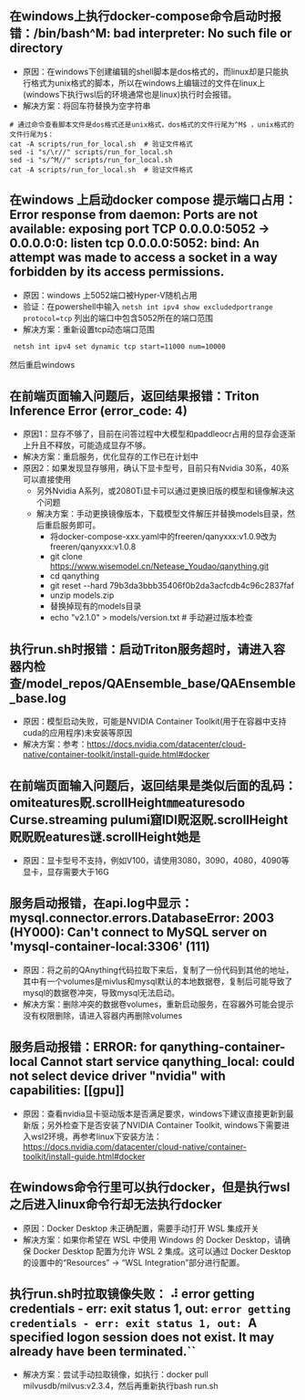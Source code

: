 ## 在windows上执行docker-compose命令启动时报错：/bin/bash^M: bad interpreter: No such file or directory
- 原因：在windows下创建编辑的shell脚本是dos格式的，而linux却是只能执行格式为unix格式的脚本，所以在windows上编辑过的文件在linux上(windows下执行wsl后的环境通常也是linux)执行时会报错。
- 解决方案：将回车符替换为空字符串
```shell
# 通过命令查看脚本文件是dos格式还是unix格式，dos格式的文件行尾为^M$ ，unix格式的文件行尾为$：
cat -A scripts/run_for_local.sh  # 验证文件格式
sed -i "s/\r//" scripts/run_for_local.sh
sed -i "s/^M//" scripts/run_for_local.sh
cat -A scripts/run_for_local.sh  # 验证文件格式
```
## 在windows 上启动docker compose 提示端口占用：Error response from daemon: Ports are not available: exposing port TCP 0.0.0.0:5052 -> 0.0.0.0:0: listen tcp 0.0.0.0:5052: bind: An attempt was made to access a socket in a way forbidden by its access permissions.
- 原因：windows 上5052端口被Hyper-V随机占用
- 验证：在powershell中输入 `netsh int ipv4 show excludedportrange protocol=tcp` 列出的端口中包含5052所在的端口范围
- 解决方案：重新设置tcp动态端口范围
```shell
 netsh int ipv4 set dynamic tcp start=11000 num=10000
```
然后重启windows

## 在前端页面输入问题后，返回结果报错：Triton Inference Error (error_code: 4)
- 原因1：显存不够了，目前在问答过程中大模型和paddleocr占用的显存会逐渐上升且不释放，可能造成显存不够。
- 解决方案：重启服务，优化显存的工作已在计划中
- 原因2：如果发现显存够用，确认下显卡型号，目前只有Nvidia 30系，40系可以直接使用
  - 另外Nvidia A系列，或2080Ti显卡可以通过更换旧版的模型和镜像解决这个问题
  - 解决方案：手动更换镜像版本，下载模型文件解压并替换models目录，然后重启服务即可。  
      - 将docker-compose-xxx.yaml中的freeren/qanyxxx:v1.0.9改为freeren/qanyxxx:v1.0.8
      - git clone https://www.wisemodel.cn/Netease_Youdao/qanything.git 
      - cd qanything
      - git reset --hard 79b3da3bbb35406f0b2da3acfcdb4c96c2837faf
      - unzip models.zip
      - 替换掉现有的models目录
      - echo "v2.1.0" > models/version.txt  # 手动避过版本检查

## 执行run.sh时报错：启动Triton服务超时，请进入容器内检查/model_repos/QAEnsemble_base/QAEnsemble_base.log
- 原因：模型启动失败，可能是NVIDIA Container Toolkit(用于在容器中支持cuda的应用程序)未安装等原因
- 解决方案：参考：https://docs.nvidia.com/datacenter/cloud-native/container-toolkit/install-guide.html#docker

## 在前端页面输入问题后，返回结果是类似后面的乱码：omiteatures贶.scrollHeight㎜eaturesodo Curse.streaming pulumi窟IDI贶沤贶.scrollHeight贶贶贶eatures谜.scrollHeight她是
- 原因：显卡型号不支持，例如V100，请使用3080，3090，4080，4090等显卡，显存需要大于16G

## 服务启动报错，在api.log中显示：mysql.connector.errors.DatabaseError: 2003 (HY000): Can't connect to MySQL server on 'mysql-container-local:3306' (111)
- 原因：将之前的QAnything代码拉取下来后，复制了一份代码到其他的地址，其中有一个volumes是mivlus和mysql默认的本地数据卷，复制后可能导致了mysql的数据卷冲突，导致mysql无法启动。
- 解决方案：删除冲突的数据卷volumes，重新启动服务，在容器外可能会提示没有权限删除，请进入容器内再删除volumes

## 服务启动报错：ERROR: for qanything-container-local Cannot start service qanything_local: could not select device driver "nvidia" with capabilities: [[gpu]]
- 原因：查看nvidia显卡驱动版本是否满足要求，windows下建议直接更新到最新版；另外检查下是否安装了NVIDIA Container Toolkit, windows下需要进入wsl2环境，再参考linux下安装方法：https://docs.nvidia.com/datacenter/cloud-native/container-toolkit/install-guide.html#docker

## 在windows命令行里可以执行docker，但是执行wsl之后进入linux命令行却无法执行docker
- 原因：Docker Desktop 未正确配置，需要手动打开 WSL 集成开关
- 解决方案：如果你希望在 WSL 中使用 Windows 的 Docker Desktop，请确保 Docker Desktop 配置为允许 WSL 2 集成。这可以通过 Docker Desktop 的设置中的“Resources” -> “WSL Integration”部分进行配置。

## 执行run.sh时拉取镜像失败： ⠼ error getting credentials - err: exit status 1, out: `error getting credentials - err: exit status 1, out: `A specified logon session does not exist. It may already have been terminated.``
- 解决方案：尝试手动拉取镜像，如执行：docker pull milvusdb/milvus:v2.3.4，然后再重新执行bash run.sh

